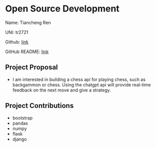 # Open Source Development

Name: Tiancheng Ren

UNI: tr2721

Github: [link](https://github.com/Ren103422)

GitHub README: [link](https://github.com/Ren103422/Ren103422/blob/main/README.md)


## Project Proposal
- I am interested in building a chess api for playing chess, such as backgammon or chess. Using the chatgpt api will provide real-time feedback on the next move and give a strategy.

## Project Contributions
- bootstrap
- pandas
- numpy
- flask
- django
